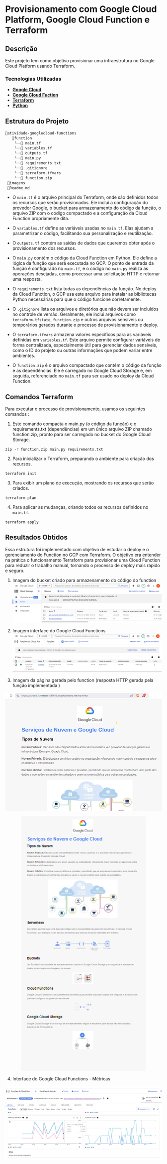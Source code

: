 # Provisionamento com Google Cloud Platform, Google Cloud Function e Terraform 

## Descrição

Este projeto tem como objetivo provisionar uma infraestrutura no Google Cloud Platform usando Terraform.



### Tecnologias Utilizadas

- [**Google Cloud** ](https://cloud.google.com/)
- [**Google Cloud Fuction**](https://cloud.google.com/blog/products/serverless/google-cloud-functions-is-now-cloud-run-functions)
- [**Terraform**](https://registry.terraform.io/providers/hashicorp/google/latest/docs)
- [**Python**](https://www.python.org/downloads/release/python-3124/)

## Estrutura do Projeto


```plaintext
📂atividade-googlecloud-functions
   📂function
    └──📄 main.tf
    └──📄 variables.tf
    └──📄 outputs.tf
    └──📄 main.py
    └──📄 requirements.txt
    └──📄 .gitignore
    └──📄 terraform.tfvars
    └──📂 function.zip
 📂imagens
 📄Readme.md

```

- O `main.tf` é o arquivo principal do Terraform, onde são definidos todos os recursos que serão provisionados. Ele inclui a configuração do provedor Google, o bucket para armazenamento do código da função, o arquivo ZIP com o código compactado e a configuração da Cloud Function propriamente dita.

- O `variables.tf` define as variáveis usadas no `main.tf`. Elas ajudam a parametrizar o código, facilitando sua personalização e reutilização.

- O `outputs.tf` contém as saídas de dados que queremos obter após o provisionamento dos recursos. 

- O `main.py` contém o código da Cloud Function em Python. Ele define a lógica da função que será executada no GCP. O ponto de entrada da função é configurado no `main.tf`, e o código no `main.py` realiza as operações desejadas, como processar uma solicitação HTTP e retornar uma resposta.

- O `requirements.txt` lista todas as dependências da função. No deploy da Cloud Function, o GCP usa este arquivo para instalar as bibliotecas Python necessárias para que o código funcione corretamente.

- O `.gitignore` lista os arquivos e diretórios que não devem ser incluídos no controle de versão. Geralmente, ele inclui arquivos como `terraform.tfstate`, `function.zip` e outros arquivos sensíveis ou temporários gerados durante o processo de provisionamento e deploy.

- O `terraform.tfvars` armazena valores específicos para as variáveis definidas em `variables.tf`. Este arquivo permite configurar variáveis de forma centralizada, especialmente útil para gerenciar dados sensíveis, como o ID do projeto ou outras informações que podem variar entre ambientes.

- O `function.zip` é o arquivo compactado que contém o código da função e as dependências. Ele é carregado no Google Cloud Storage e, em seguida, referenciado no `main.tf` para ser usado no deploy da Cloud Function.



## Comandos Terraform

Para executar o processo de provisionamento, usamos os seguintes comandos :

1. Este comando compacta o main.py (o código da função) e o requirements.txt (dependências) em um único arquivo ZIP chamado function.zip, pronto para ser carregado no bucket do Google Cloud Storage.
```
zip -r function.zip main.py requirements.txt
```

2. Para inicializar o Terraform, preparando o ambiente para criação dos recursos.

```
terraform init
```

3. Para exibir um plano de execução, mostrando os recursos que serão criados.

```
terraform plan
```

4. Para aplicar as mudanças, criando todos os recursos definidos no `main.tf`.

```
terraform apply
```

## Resultados Obtidos 

Essa estrutura foi implementado com objetivo de estudar o deploy e o gerenciamento do Function no GCP com Terraform. O objetivo era entender na prática o funcionamento Terraform para provisionar uma Cloud Function para reduzir o trabalho manual, tornando o processo de deploy mais rápido e seguro.

1. Imagem do bucket criado para armazenamento do código do function
![resultados](imagens/cloud-storage-(us-west2).png)

2. Imagem interface do Google Cloud Functions
![resultados](imagens/function-us-west2.png)

3. Imagem da página gerada pelo function (resposta HTTP gerada pela função implementada )

![resultados](imagens/site-regiao-us-west2.png)


<p align="center">
    <img src="imagens/site-us-west2.png" alt="resultados" width="400" />
</p>

4. Interface do Google Cloud Functions - Métricas

![resultados](imagens/imagem%20de%20monitoramento.png)




